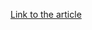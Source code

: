 [Link to the article](https://www.cisa.gov/news-events/alerts/2024/12/18/cisa-adds-four-known-exploited-vulnerabilities-catalog)
